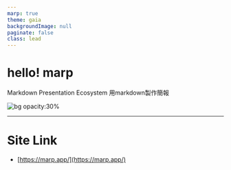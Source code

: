 ```yaml
---
marp: true
theme: gaia
backgroundImage: null
paginate: false
class: lead
---
```


# hello! marp
Markdown Presentation Ecosystem
用markdown製作簡報

![bg opacity:30%](https://hcsc-25th.github.io/about/img/hcsc-lab-logo.png)

---
<!--_paginate: true-->
<!-- _backgroundImage: url('https://marp.app/assets/hero-background.jpg') -->

# Site Link
- [https://marp.app/](https://marp.app/)